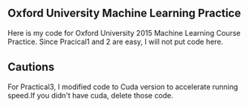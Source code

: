 Oxford University Machine Learning Practice
---

Here is my code for Oxford University 2015 Machine Learning Course Practice.
Since Pracical1 and 2 are easy, I will not put code here.

## Cautions
For Practical3, I modified code to Cuda version to accelerate running speed.If you didn't have cuda, delete those code.
